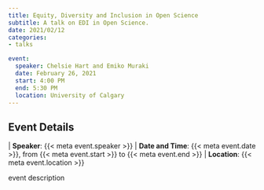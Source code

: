 ```yaml
---
title: Equity, Diversity and Inclusion in Open Science
subtitle: A talk on EDI in Open Science.
date: 2021/02/12
categories:
- talks

event:
  speaker: Chelsie Hart and Emiko Muraki
  date: February 26, 2021
  start: 4:00 PM
  end: 5:30 PM
  location: University of Calgary
---
```


## Event Details

| __Speaker__: {{< meta event.speaker >}}
| __Date and Time__: {{< meta event.date >}}, from {{< meta event.start >}} to {{< meta event.end >}}
| __Location__: {{< meta event.location >}}

event description
